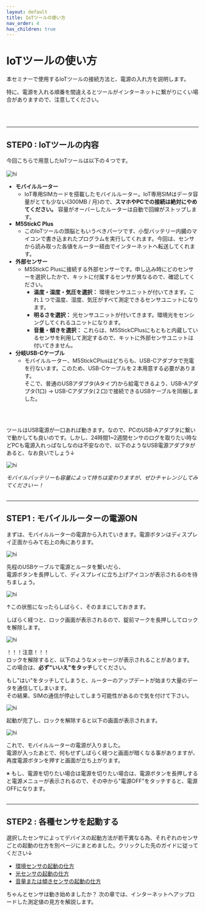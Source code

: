 ```yaml
---
layout: default
title: IoTツールの使い方
nav_order: 4
has_children: true
---
```


# IoTツールの使い方
本セミナーで使用するIoTツールの接続方法と、電源の入れ方を説明します。

特に、電源を入れる順番を間違えるとツールがインターネットに繋がりにくい場合がありますので、注意してください。

<br><br>

---
## STEP0 : IoTツールの内容
今回こちらで用意したIoTツールは以下の４つです。<br><br>
<img src="images\tools_001_allKit.jpg" alt="hi" class="inline"/>

- **モバイルルーター**
   - IoT専用SIMカードを搭載したモバイルルーター。IoT専用SIMはデータ容量がとても少ない(300MB / 月)ので、**スマホやPCでの接続は絶対にやめてください。** 容量がオーバーしたルーターは自動で回線がストップします。
- **M5StickC Plus**
   - このIoTツールの頭脳ともいうべきパーツです、小型バッテリー内臓のマイコンで書き込まれたプログラムを実行してくれます。今回は、センサから読み取った各値をルーター経由でインターネットへ転送してくれます。
- **外部センサー**
   - M5StickC Plusに接続する外部センサーです。申し込み時にどのセンサーを選択したかで、キットに付属するセンサが異なるので、確認してください。
      - **温度・湿度・気圧を選択：** 環境センサユニットが付いてきます。これ１つで温度、湿度、気圧がすべて測定できるセンサユニットになります。
      -  **明るさを選択：** 光センサユニットが付いてきます。環境光をセンシングしてくれるユニットになります。
      - **音量・傾きを選択：** これらは、M5StickCPlusにもともと内蔵しているセンサを利用して測定するので、キットに外部センサユニットは付いてきません。
- **分岐USB-Cケーブル**
   - モバイルルーター、M5StickCPlusはどちらも、USB-Cアダプタで充電を行ないます。このため、USB-Cケーブルを２本用意する必要があります。<br>そこで、普通のUSBアダプタ(Aタイプ)から給電できるよう、USB-Aアダプタ(1口) → USB-Cアダプタ(２口)で接続できるUSBケーブルを同梱しました。


<br><br>


ツールはUSB電源が一口あれば動きます。なので、PCのUSB-Aアダプタに繋いで動かしても良いのです。しかし、24時間1~2週間センサのログを取りたい時などPCも電源入れっぱなしなのは不安なので、以下のようなUSB電源アダプタがあると、なお良いでしょう↓

<img src="images\tools_002_acAdpt.jpeg" alt="hi" class="inline"/>

*モバイルバッテリーも容量によって持ちは変わりますが、ぜひチャレンジしてみてくださいー！*
<br><br>

---

## STEP1 : モバイルルーターの電源ON
まずは、モバイルルーターの電源から入れていきます。電源ボタンはディスプレイ正面からみて右上の角にあります。

<img src="images\tools_003_powerSwitch.jpg" alt="hi" class="inline"/>

先程のUSBケーブルで電源とルータを繋いだら、<br>電源ボタンを長押しして、ディスプレイに立ち上げアイコンが表示されるのを待ちましょう。

<img src="images\tools_004_powerRouter.jpeg" alt="hi" class="inline"/>

↑この状態になったらしばらく、そのままにしておきます。

しばらく経つと、ロック画面が表示されるので、錠前マークを長押ししてロックを解除します。

<img src="images\tools_006_unlockDisp.jpg" alt="hi" class="inline"/>

！！！注意！！！<br>
ロックを解除すると、以下のようなメッセージが表示されることがあります。<br>
この場合は、**必ず"いいえ"をタッチ**してください。

もし"はい"をタッチしてしまうと、ルーターのアップデートが始まり大量のデータを通信してしまいます。<br>その結果、SIMの通信が停止してしまう可能性があるので気を付けて下さい。

<img src="images\tools_005_routerUpdateNo.jpg" alt="hi" class="inline"/>

起動が完了し、ロックを解除すると以下の画面が表示されます。

<img src="images\tools_007_homeDisp.jpeg" alt="hi" class="inline"/>

これで、モバイルルーターの電源が入りました。<br>電源が入ったあとで、何もせずしばらく経つと画面が暗くなる事がありますが、再度電源ボタンを押すと画面が立ち上がります。


※ もし、電源を切りたい場合は電源を切りたい場合は、電源ボタンを長押しすると電源メニューが表示されるので、その中から"電源OFF"をタッチすると、電源OFFになります。
<br><br>

---

## STEP2 : 各種センサを起動する
選択したセンサによってデバイスの起動方法が若干異なる為、それぞれのセンサごとの起動の仕方を別ページにまとめました。クリックした先のガイドに従ってください↓
- [環境センサの起動の仕方]()
- [光センサの起動の仕方]()
- [音量または傾きセンサの起動の仕方]()

ちゃんとセンサは動き始めましたか？
次の章では、インターネットへアップロードした測定値の見方を解説します。